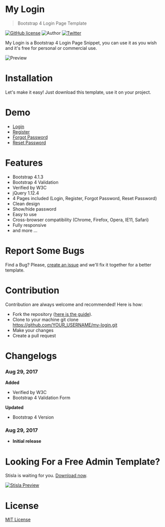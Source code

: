 # My Login
> Bootstrap 4 Login Page Template

[![GitHub license](https://img.shields.io/github/license/nauvalazhar/my-login.svg)](https://github.com/nauvalazhar/my-login/blob/master/LICENSE)
![Author](https://img.shields.io/badge/author-%40nauvalazhar-blue.svg)
[![Twitter](https://img.shields.io/twitter/url/https/github.com/nauvalazhar/my-login/.svg?style=social)](https://twitter.com/intent/tweet?text=Wow:&url=https%3A%2F%2Fgithub.com%2Fnauvalazhar%2Fmy-login%2F)

My Login is a Bootstrap 4 Login Page Snippet, you can use it as you wish and it's free for personal or commercial use.

![Preview](https://image.ibb.co/mqGRKK/image.png)

# Installation
Let's make it easy! Just download this template, use it on your project.

# Demo
- [Login](https://nauvalazhar.github.io/bootstrap-4-login-page/index.html)
- [Register](https://nauvalazhar.github.io/bootstrap-4-login-page/register.html)
- [Forgot Password](https://nauvalazhar.github.io/bootstrap-4-login-page/forgot.html)
- [Reset Password](https://nauvalazhar.github.io/bootstrap-4-login-page/reset.html)

# Features
- Bootstrap 4.1.3
- Bootstrap 4 Validation
- Verified by W3C
- jQuery 1.12.4
- 4 Pages included (Login, Register, Forgot Password, Reset Password)
- Clean design
- Show/hide password
- Easy to use
- Cross-browser compatibility (Chrome, Firefox, Opera, IE11, Safari)
- Fully responsive
- and more ...

# Report Some Bugs
Find a Bug? Please, [create an issue](https://github.com/nauvalazhar/my-login/issues) and we'll fix it together for a better template.

# Contribution
Contribution are always welcome and recommended! Here is how:

- Fork the repository ([here is the guide](https://help.github.com/articles/fork-a-repo/)).
- Clone to your machine git clone https://github.com/YOUR_USERNAME/my-login.git
- Make your changes
- Create a pull request

# Changelogs
### Aug 29, 2017
  **Added**
  * Verified by W3C
  * Bootstrap 4 Validation Form

  **Updated**
  * Bootstrap 4 Version

### Aug 29, 2017
  - **Initial release**

# Looking For a Free Admin Template?
Stisla is waiting for you. [Download now](https://stisla.multinity.com).

[![Stisla Preview](https://getstisla.com/landing/stisla-share.png)](https://getstisla.com)

# License
[MIT License](http://opensource.org/licenses/MIT)
